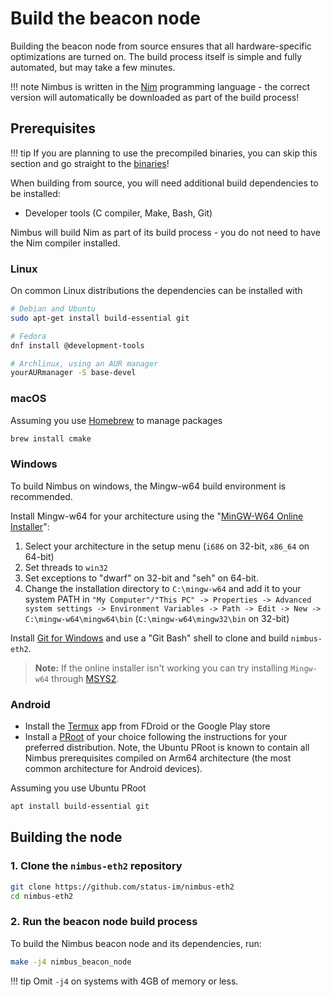 # Build the beacon node

Building the beacon node from source ensures that all hardware-specific optimizations are turned on. The build process itself is simple and fully automated, but may take a few minutes.

!!! note
    Nimbus is written in the [Nim](https://nim-lang.org) programming language - the correct version will automatically be downloaded as part of the build process!

## Prerequisites

!!! tip
    If you are planning to use the precompiled binaries, you can skip this section and go straight to the [binaries](./binaries.md)!

When building from source, you will need additional build dependencies to be installed:

- Developer tools (C compiler, Make, Bash, Git)

Nimbus will build Nim as part of its build process - you do not need to have the Nim compiler installed.

### Linux

On common Linux distributions the dependencies can be installed with

```sh
# Debian and Ubuntu
sudo apt-get install build-essential git

# Fedora
dnf install @development-tools

# Archlinux, using an AUR manager
yourAURmanager -S base-devel
```

### macOS

Assuming you use [Homebrew](https://brew.sh/) to manage packages

```sh
brew install cmake
```

### Windows

To build Nimbus on windows, the Mingw-w64 build environment is recommended.

Install Mingw-w64 for your architecture using the "[MinGW-W64 Online Installer](https://sourceforge.net/projects/mingw-w64/files/)":

1. Select your architecture in the setup menu (`i686` on 32-bit, `x86_64` on 64-bit)
2. Set threads to `win32`
3. Set exceptions to "dwarf" on 32-bit and "seh" on 64-bit.
4. Change the installation directory to `C:\mingw-w64` and add it to your system PATH in `"My Computer"/"This PC" -> Properties -> Advanced system settings -> Environment Variables -> Path -> Edit -> New -> C:\mingw-w64\mingw64\bin` (`C:\mingw-w64\mingw32\bin` on 32-bit)

Install [Git for Windows](https://gitforwindows.org/) and use a "Git Bash" shell to clone and build `nimbus-eth2`.

> **Note:** If the online installer isn't working you can try installing `Mingw-w64` through [MSYS2](https://www.msys2.org/).

### Android

- Install the [Termux](https://termux.com) app from FDroid or the Google Play store
- Install a [PRoot](https://wiki.termux.com/wiki/PRoot) of your choice following the instructions for your preferred distribution.
  Note, the Ubuntu PRoot is known to contain all Nimbus prerequisites compiled on Arm64 architecture (the most common architecture for Android devices).

Assuming you use Ubuntu PRoot

```sh
apt install build-essential git
```

## Building the node

### 1. Clone the `nimbus-eth2` repository

```sh
git clone https://github.com/status-im/nimbus-eth2
cd nimbus-eth2
```

### 2. Run the beacon node build process

To build the Nimbus beacon node and its dependencies, run:

```sh
make -j4 nimbus_beacon_node
```

!!! tip
    Omit `-j4` on systems with 4GB of memory or less.
